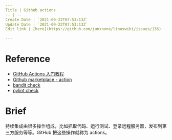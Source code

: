 ```yaml
---
Title | Github actions
-- | --
Create Date | `2021-09-22T07:53:13Z`
Update Date | `2021-09-22T07:53:13Z`
Edit link | [here](https://github.com/junxnone/linuxwiki/issues/136)

---
```


# Reference
- [GitHub Actions 入门教程](http://www.ruanyifeng.com/blog/2019/09/getting-started-with-github-actions.html)
- [Github marketplace - action](https://github.com/marketplace?type=actions)
- [bandit check](https://github.com/jpetrucciani/bandit-check)
- [pylint check](https://github.com/marketplace/actions/github-action-for-pylint)

# Brief

持续集成由很多操作组成，比如抓取代码、运行测试、登录远程服务器，发布到第三方服务等等。GitHub 把这些操作就称为 actions。

